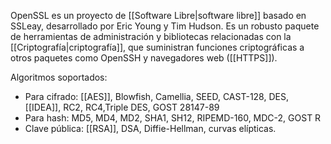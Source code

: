 OpenSSL es un proyecto de [[Software Libre|software libre]] basado en SSLeay, desarrollado por Eric Young y Tim Hudson. Es un robusto paquete de herramientas de administración y bibliotecas relacionadas con la [[Criptografía|criptografía]], que suministran funciones criptográficas a otros paquetes como OpenSSH y navegadores web ([[HTTPS]]).

Algoritmos soportados:
- Para cifrado: [[AES]], Blowfish, Camellia, SEED, CAST-128, DES, [[IDEA]], RC2, RC4,Triple DES, GOST 28147-89
- Para hash: MD5, MD4, MD2, SHA1, SH12, RIPEMD-160, MDC-2, GOST R 
- Clave pública: [[RSA]], DSA, Diffie-Hellman, curvas elípticas.